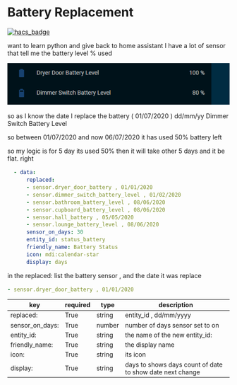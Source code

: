 # Battery Replacement

[![hacs_badge](https://img.shields.io/badge/HACS-Default-orange.svg?style=for-the-badge)](https://github.com/custom-components/hacs)

want to learn python and give back to home assistant
I have a lot of sensor that tell me the battery level % used


![battery](https://github.com/MYLE-01/battery_replacement/blob/master/battery_level.PNG)

so as I know the date I replace the battery ( 01/07/2020 ) dd/mm/yy   Dimmer Switch Battery Level

so between 01/07/2020 and now 06/07/2020 it has used 50% battery left 

so my logic is for 5 day its used 50% then it will take other 5 days and it be flat. right

```yaml
  - data:
      replaced:
      - sensor.dryer_door_battery , 01/01/2020
      - sensor.dimmer_switch_battery_level , 01/02/2020
      - sensor.bathroom_battery_level , 08/06/2020
      - sensor.cupboard_battery_level , 08/06/2020
      - sensor.hall_battery , 05/05/2020
      - sensor.lounge_battery_level , 08/06/2020
      sensor_on_days: 30
      entity_id: status_battery
      friendly_name: Battery Status 
      icon: mdi:calendar-star
      display: days
```

in the replaced:
list the battery sensor , and the date it was replace

```yaml
- sensor.dryer_door_battery , 01/01/2020
```
key | required | type | description
-- | -- | -- | --
replaced: | True | string | entity_id , dd/mm/yyyy 
sensor_on_days: | True |number| number of days sensor set to on
entity_id: |True|string| the name of the new entity_id:
friendly_name:| True| string|the display name
icon: | True | string | its icon 
display: | True | string | days to shows days count of date to show date next change




